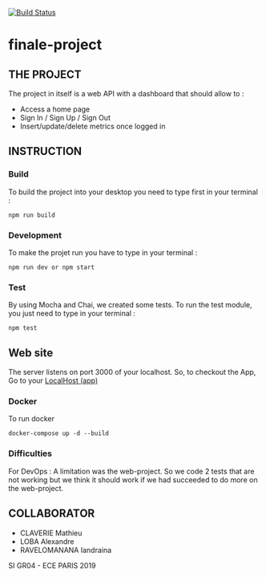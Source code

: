 [![Build Status](https://travis-ci.com/Reilbat/Final-Web-Project.svg?branch=master)](https://travis-ci.com/Reilbat/Final-Web-Project)
# finale-project

## THE PROJECT
The project in itself is a web API with a dashboard that should allow to :
  - Access a home page
  - Sign In / Sign Up / Sign Out
  - Insert/update/delete metrics once logged in

## INSTRUCTION

### Build 

To build the project into your desktop you need to type first in your terminal :   
 
```
npm run build
```

### Development 

To make the projet run you have to type in your terminal : 

```
npm run dev or npm start
```

### Test

By using Mocha and Chai, we created some tests.
To run the test module, you just need to type in your terminal : 
```
npm test 
```

## Web site

The server listens on port 3000 of your localhost.
So, to checkout the App, Go to your [LocalHost (app)](http://localhost:3000/)

### Docker

To run docker
```
docker-compose up -d --build
```

### Difficulties

For DevOps :
A limitation was the web-project. So we code 2 tests that are not working but we think it should work if we had succeeded to do more on the web-project.

## COLLABORATOR 
- CLAVERIE Mathieu
- LOBA Alexandre
- RAVELOMANANA Iandraina

SI GR04 - ECE PARIS 2019
